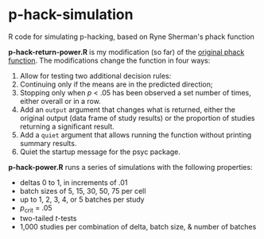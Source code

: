 # p-hack-simulation
R code for simulating p-hacking, based on Ryne Sherman's phack function

**p-hack-return-power.R** is my modification (so far) of the [original phack function](http://rynesherman.com/phack.r). The modifications change the 
function in four ways:

1. Allow for testing two additional decision rules: 
  1. Continuing only if the means are in the predicted direction;
  2. Stopping only when *p* < .05 has been observed a set number of times, either overall or in a row.
2. Add an `output` argument that changes what is returned, either the original output (data frame of study results) or the proportion of studies returning a significant result.
3. Add a `quiet` argument that allows running the function without printing summary results.
4. Quiet the startup message for the psyc package.

  
**p-hack-power.R** runs a series of simulations with the following properties:
* deltas 0 to 1, in increments of .01
* batch sizes of 5, 15, 30, 50, 75 per cell
* up to 1, 2, 3, 4, or 5 batches per study
* *p*<sub>crit</sub> = .05
* two-tailed *t*-tests
* 1,000 studies per combination of delta, batch size, & number of batches